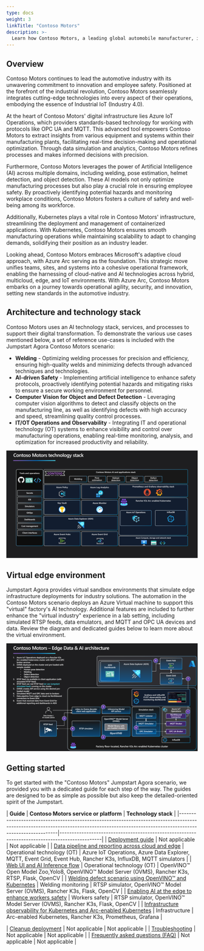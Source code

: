 ```yaml
---
type: docs
weight: 3
linkTitle: "Contoso Motors"
description: >-
  Learn how Contoso Motors, a leading global automobile manufacturer, implements an AI-enhanced cloud-to-edge strategy with Azure Arc, IoT services, Rancher K3s, artificial intelligence, software distribution and data pipelines.
---
```


## Overview

Contoso Motors continues to lead the automotive industry with its unwavering commitment to innovation and employee safety. Positioned at the forefront of the industrial revolution, Contoso Motors seamlessly integrates cutting-edge technologies into every aspect of their operations, embodying the essence of Industrial IoT (Industry 4.0).

At the heart of Contoso Motors' digital infrastructure lies Azure IoT Operations, which providers standards-based technology for working with protocols like OPC UA and MQTT. This advanced tool empowers Contoso Motors to extract insights from various equipment and systems within their manufacturing plants, facilitating real-time decision-making and operational optimization. Through data simulation and analytics, Contoso Motors refines processes and makes informed decisions with precision.

Furthermore, Contoso Motors leverages the power of Artificial Intelligence (AI) across multiple domains, including welding, pose estimation, helmet detection, and object detection. These AI models not only optimize manufacturing processes but also play a crucial role in ensuring employee safety. By proactively identifying potential hazards and monitoring workplace conditions, Contoso Motors fosters a culture of safety and well-being among its workforce.

Additionally, Kubernetes plays a vital role in Contoso Motors' infrastructure, streamlining the deployment and management of containerized applications. With Kubernetes, Contoso Motors ensures smooth manufacturing operations while maintaining scalability to adapt to changing demands, solidifying their position as an industry leader.

Looking ahead, Contoso Motors embraces Microsoft's adaptive cloud approach, with Azure Arc serving as the foundation. This strategic move unifies teams, sites, and systems into a cohesive operational framework, enabling the harnessing of cloud-native and AI technologies across hybrid, multicloud, edge, and IoT environments. With Azure Arc, Contoso Motors embarks on a journey towards operational agility, security, and innovation, setting new standards in the automotive industry.

## Architecture and technology stack

Contoso Motors uses an AI technology stack, services, and processes to support their digital transformation. To demonstrate the various use cases mentioned below, a set of reference use-cases is included with the Jumpstart Agora Contoso Motors scenario:

- **Welding** - Optimizing welding processes for precision and efficiency, ensuring high-quality welds and minimizing defects through advanced techniques and technologies.
- **AI-driven Safety** - Implementing artificial intelligence to enhance safety protocols, proactively identifying potential hazards and mitigating risks to ensure a secure working environment for personnel.
- **Computer Vision for Object and Defect Detection** - Leveraging computer vision algorithms to detect and classify objects on the manufacturing line, as well as identifying defects with high accuracy and speed, streamlining quality control processes.
- **IT/OT Operations and Observability** - Integrating IT and operational technology (OT) systems to enhance visibility and control over manufacturing operations, enabling real-time monitoring, analysis, and optimization for increased productivity and reliability.

![Screenshot showing Contoso Motors applications and technology stack architecture diagram](./img/architecture_diagram.png)

## Virtual edge environment

Jumpstart Agora provides virtual sandbox environments that simulate edge infrastructure deployments for industry solutions. The automation in the Contoso Motors scenario deploys an Azure Virtual machine to support this "virtual" factory's AI technology. Additional features are included to further enhance the "virtual industry" experience in a lab setting, including simulated RTSP feeds, data emulators, and MQTT and OPC UA devices and data. Review the diagram and dedicated guides below to learn more about the virtual environment.

![Screenshot showing Contoso Motors virtual edge environment architecture diagram](./img/simulation_stack.png)

## Getting started

To get started with the "Contoso Motors" Jumpstart Agora scenario, we provided you with a dedicated guide for each step of the way. The guides are designed to be as simple as possible but also keep the detailed-oriented spirit of the Jumpstart.

| **Guide**  | **Contoso Motors service or platform** | **Technology stack** |
|----------------------------------------------------------------------------------------------------------------------------------------------------------------------------------------|-----------------------------------------------------------------------------------------------|
| [Deployment guide](../contoso_motors/deployment/) | Not applicable | Not applicable |
| [Data pipeline and reporting across cloud and edge](../contoso_motors/data_opc/) | Operational technology (OT) | Azure IoT Operations, Azure Data Explorer, MQTT, Event Grid, Event Hub, Rancher K3s, InfluxDB, MQTT simulators |
| [Web UI and AI Inference flow](../contoso_motors/ai_inferencing/) | Operational technology (OT) | OpenVINO™ Open Model Zoo,Yolo8, OpenVINO™ Model Server (OVMS), Rancher K3s, RTSP, Flask, OpenCV  |
| [Welding defect scenario using OpenVINO™ and Kubernetes](../contoso_motors/welding_defect/)  | Welding monitoring  | RTSP simulator, OpenVINO™ Model Server (OVMS), Rancher K3s, Flask, OpenCV  |
| [Enabling AI at the edge to enhance workers safety](../contoso_motors/workers_safety/) | Workers safety  | RTSP simulator, OpenVINO™ Model Server (OVMS), Rancher K3s, Flask, OpenCV |
| [Infrastructure observability for Kubernetes and Arc-enabled Kubernetes](../contoso_motors/k8s_infra_observability/) | Infrastructure | Arc-enabled Kubernetes, Rancher K3s, Prometheus, Grafana  |
<!-- | [Infrastructure observability for Arc-enabled servers using Azure Monitor](../contoso_motors/arc_monitoring_servers/) |Infrastructure   | Arc-enabled servers, Azure Monitor | -->
| [Cleanup deployment](../contoso_motors/cleanup/) | Not applicable | Not applicable |
| [Troubleshooting](../contoso_motors/troubleshooting/) | Not applicable  | Not applicable |
| [Frequently asked questions (FAQ)](../../faq/) | Not applicable  | Not applicable  |
